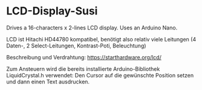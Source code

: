 # LCD-Display-Susi
Drives a 16-characters x 2-lines LCD display. Uses an Arduino Nano.


LCD ist Hitachi HD44780 kompatibel, benötigt also relativ viele Leitungen (4 Daten-, 2 Select-Leitungen, Kontrast-Poti, Beleuchtung)

Beschreibung und Verdrahtung: https://starthardware.org/lcd/

Zum Ansteuern wird die bereits installierte Arduino-Bibliothek LiquidCrystal.h verwendet: Den Cursor auf die gewünschte Position setzen und dann einen Text ausdrucken.

